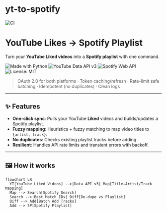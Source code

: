 # yt-to-spotify
[![CI](https://github.com/Carlton-07/yt-to-spotify/actions/workflows/ci.yml/badge.svg)](https://github.com/Carlton-07/yt-to-spotify/actions/workflows/ci.yml)

# YouTube Likes → Spotify Playlist

Turn your **YouTube Liked videos** into a **Spotify playlist** with one command.

![Made with Python](https://img.shields.io/badge/Made%20with-Python-3776AB)
![YouTube Data API v3](https://img.shields.io/badge/API-YouTube%20Data%20API%20v3-FF0000)
![Spotify Web API](https://img.shields.io/badge/API-Spotify%20Web%20API-1DB954)
![License: MIT](https://img.shields.io/badge/License-MIT-informational)

> OAuth 2.0 for both platforms · Token caching/refresh · Rate-limit safe batching · Idempotent (no duplicates) · Clean logs

---

## ✨ Features

- **One-click sync**: Pulls your YouTube **Liked** videos and builds/updates a Spotify playlist.
- **Fuzzy mapping**: Heuristics + fuzzy matching to map video titles to `{artist, track}`.
- **No duplicates**: Checks existing playlist tracks before adding.
- **Resilient**: Handles API rate limits and transient errors with backoff.

---

## 🖼️ How it works

```mermaid
flowchart LR
  YT[YouTube Liked Videos] -->|Data API v3| Map[Title→Artist/Track Mapping]
  Map --> Search[Spotify Search]
  Search -->|Best Match IDs| Diff[De-dupe vs Playlist]
  Diff --> Add[Batch Add Tracks]
  Add --> SP[Spotify Playlist]

